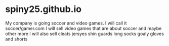 # spiny25.github.io

My company is going soccer and video games.
I will call it soccer/gamer.com
I will sell video games that are about soccer and maybe other more
I will also sell cleats jersyes shin guards long socks goaly gloves and shorts

